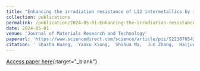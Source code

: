 ```yaml
---
title: "Enhancing the irradiation resistance of L12 intermetallics by incorporating multiple principal elements through computational modeling"
collection: publications
permalink: /publication/2024-05-01-Enhancing-the-irradiation-resistance-of-L12-intermetallics-by-incorporating-multiple-principal-elements-through-computational-modeling
date: 2024-05-01
venue: 'Journal of Materials Research and Technology'
paperurl: 'https://www.sciencedirect.com/science/article/pii/S2238785424013279'
citation: ' Shasha Huang,  Yaoxu Xiong,  Shihua Ma,  Jun Zhang,  Haijun Fu,  Biao Xu,  Ji-Jung Kai,  Shijun Zhao, &quot;Enhancing the irradiation resistance of L12 intermetallics by incorporating multiple principal elements through computational modeling.&quot; Journal of Materials Research and Technology, 2024.'
---
```

[Access paper here](https://www.sciencedirect.com/science/article/pii/S2238785424013279){:target="_blank"}
